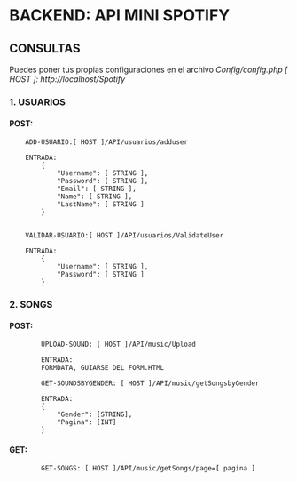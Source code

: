 # BACKEND: API MINI SPOTIFY

## CONSULTAS
Puedes poner tus propias configuraciones en el archivo _Config/config.php_
_[ HOST ]: http://localhost/Spotify_

### 1. USUARIOS

#### POST:
```
    ADD-USUARIO:[ HOST ]/API/usuarios/adduser
    
    ENTRADA:
        {
            "Username": [ STRING ],
            "Password": [ STRING ],
            "Email": [ STRING ],
            "Name": [ STRING ],
            "LastName": [ STRING ]
        }


```
```
    VALIDAR-USUARIO:[ HOST ]/API/usuarios/ValidateUser
    
    ENTRADA:
        {
            "Username": [ STRING ],
            "Password": [ STRING ]
        }
```

### 2.  SONGS
####    POST:
```
        UPLOAD-SOUND: [ HOST ]/API/music/Upload
        
        ENTRADA:
        FORMDATA, GUIARSE DEL FORM.HTML
```
```
        GET-SOUNDSBYGENDER: [ HOST ]/API/music/getSongsbyGender
        
        ENTRADA:
        {
            "Gender": [STRING],
            "Pagina": [INT]
        }
```
####    GET:
```
        GET-SONGS: [ HOST ]/API/music/getSongs/page=[ pagina ]
```


